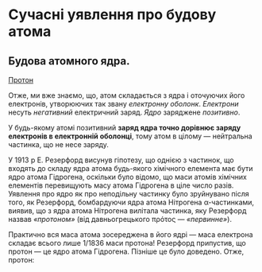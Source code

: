 # Сучасні уявлення про будову атома
<h2>Будова атомного ядра.</h2>

<u>Протон</u>

Отже, ми вже знаємо, що, атом складається з ядра і оточуючих його електронів, утворюючих так звану *електронну оболонк*. *Електрони* несуть *негативний* електричний заряд. *Ядро* заряджене *позитивно*.

У будь-якому атомі позитивний **заряд ядра точно дорівнює заряду електронів в електронній оболонці**, тому атом в цілому ― нейтральна частинка, що не несе заряду.

У 1913 р Е. Резерфорд висунув гіпотезу, що однією з частинок, що входять до складу ядра атома будь-якого хімічного елемента має бути ядро атома Гідрогена, оскільки було відомо, що маси атомів хімічних елементів перевищують масу атома Гідрогена в ціле число разів.
Уявлення про ядро як про неподільну частинку було зруйнувано після того, як Резерфорд, бомбардуючи ядра атома Нітрогена α-частинками, виявив, що з ядра атома Нітрогена вилітала частинка, яку Резерфорд назвав *«протоном»* (від давньогрецького πρότος ― *«первинне»*).

Практично вся маса атома зосереджена в його ядрі ― маса електрона складає всього лише 1/1836 маси протона!
Резерфорд припустив, що протон ― це ядро атома Гідрогена. Пізніше це було доведено.
Отже, протон:

